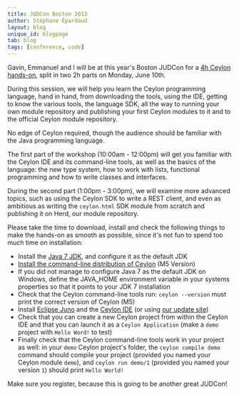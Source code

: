 ```yaml
---
title: JUDCon Boston 2013
author: Stéphane Épardaud
layout: blog
unique_id: blogpage
tab: blog
tags: [conference, code]
---
```


Gavin, Emmanuel and I will be at this year's Boston JUDCon for a 
[4h Ceylon hands-on](http://www.jboss.org/events/JUDCon/2013/unitedstates/agenda/jbossworkshops.html), split in
two 2h parts on Monday, June 10th.

During this session, we will help you learn the Ceylon programming language, hand in hand, 
from downloading the tools, using the IDE, getting to know the various tools, the language SDK, 
all the way to running your own module repository and publishing your first Ceylon modules to it 
and to the official Ceylon module repository.

No edge of Ceylon required, though the audience should be familiar with the Java programming language.

The first part of the workshop (10:00am - 12:00pm) will get you familiar with the Ceylon IDE and its command-line tools, 
as well as the basics of the language: the new type system, how to work with lists, 
functional programming and how to write classes and interfaces.

During the second part (1:00pm - 3:00pm), we will examine more advanced topics, such as using the Ceylon SDK to 
write a REST client, and even as ambitious as writing the `ceylon.html` SDK module
from scratch and publishing it on Herd, our module repository.

Please take the time to download, install and check the following things to make the hands-on as smooth as possible,
since it's not fun to spend too much time on installation:

- Install the [Java 7 JDK](http://java.com/en/download/index.jsp), and configure it as the default JDK
- [Install the command-line distribution of Ceylon](http://ceylon-lang.org/download/) (M5 Version)
- If you did not manage to configure Java 7 as the default JDK on Windows, define the JAVA_HOME environment variable in 
your systems properties so that it points to your JDK 7 installation
- Check that the Ceylon command-line tools run: `ceylon --version` must print the correct version of Ceylon (M5)
- Install [Eclipse Juno](http://www.eclipse.org/downloads/) and the [Ceylon IDE](http://ceylon-lang.org/download/) (or using [our update site](http://ceylon-lang.org/documentation/1.0/ide/install/)) 
- Check that you can create a new Ceylon project from within the Ceylon IDE and that you can launch it as a 
`Ceylon Application` (make a `demo` project with `Hello Word!` to test)
- Finally check that the Ceylon command-line tools work in your project as well: in your `demo` Ceylon 
project's folder, the `ceylon compile demo` command should compile your project (provided you named your Ceylon 
module `demo`), and `ceylon run demo/1` (provided you named your version `1`) should print `Hello World!`

Make sure you register, because this is going to be another great JUDCon!
